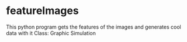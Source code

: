 # featureImages
This python program gets the features of the images and generates cool data with it
Class: Graphic Simulation
